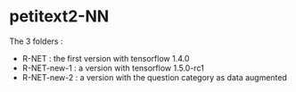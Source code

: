 # petitext2-NN
The 3 folders :
- R-NET : the first version with tensorflow 1.4.0
- R-NET-new-1 : a version with tensorflow 1.5.0-rc1
- R-NET-new-2 : a version with the question category as data augmented

